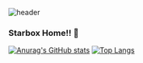 ![header](https://capsule-render.vercel.app/api?type=wave&color=auto&height=300&section=header&text=Starbox%20Hub&fontSize=90)
### Starbox Home!! 👋
[![Anurag's GitHub stats](https://github-readme-stats.vercel.app/api?username=starbox7)](https://github.com/anuraghazra/github-readme-stats)
[![Top Langs](https://github-readme-stats.vercel.app/api/top-langs/?username=starbox7)](https://github.com/anuraghazra/github-readme-stats)

<!--
**Starbox7/Starbox7** is a ✨ _special_ ✨ repository because its `README.md` (this file) appears on your GitHub profile.

Here are some ideas to get you started:

- 🔭 I’m currently working on ...
- 🌱 I’m currently learning ...
- 👯 I’m looking to collaborate on ...
- 🤔 I’m looking for help with ...
- 💬 Ask me about ...
- 📫 How to reach me: ...
- 😄 Pronouns: ...
- ⚡ Fun fact: ...
-->
